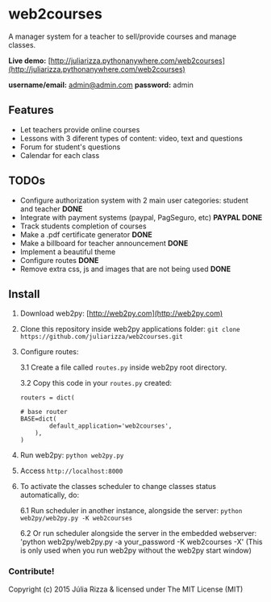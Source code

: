 # web2courses
A manager system for a teacher to sell/provide courses and manage classes.

**Live demo:** [http://juliarizza.pythonanywhere.com/web2courses](http://juliarizza.pythonanywhere.com/web2courses)

**username/email:** admin@admin.com **password:** admin

## Features
* Let teachers provide online courses
* Lessons with 3 diferent types of content: video, text and questions
* Forum for student's questions
* Calendar for each class

## TODOs
* Configure authorization system with 2 main user categories: student and teacher **DONE**
* Integrate with payment systems (paypal, PagSeguro, etc) **PAYPAL DONE**
* Track students completion of courses 
* Make a .pdf certificate generator **DONE**
* Make a billboard for teacher announcement **DONE**
* Implement a beautiful theme
* Configure routes **DONE**
* Remove extra css, js and images that are not being used **DONE**

## Install
1. Download web2py: [http://web2py.com](http://web2py.com)
2. Clone this repository inside web2py applications folder: `git clone https://github.com/juliarizza/web2courses.git`
3. Configure routes:

	3.1 Create a file called `routes.py` inside web2py root directory.

	3.2 Copy this code in your `routes.py` created:
	```
	routers = dict(

    # base router
    BASE=dict(
	        default_application='web2courses',
	    ),
	)
	```
4. Run web2py: `python web2py.py`
5. Access `http://localhost:8000`
6. To activate the classes scheduler to change classes status automatically, do:
	
	6.1 Run scheduler in another instance, alongside the server: `python web2py/web2py.py -K web2courses`

	6.2 Or run scheduler alongside the server in the embedded webserver: 'python web2py/web2py.py -a your_password -K web2courses -X' (This is only used when you run web2py without the web2py start window)

### Contribute!
Copyright (c) 2015 Júlia Rizza & licensed under The MIT License (MIT)
